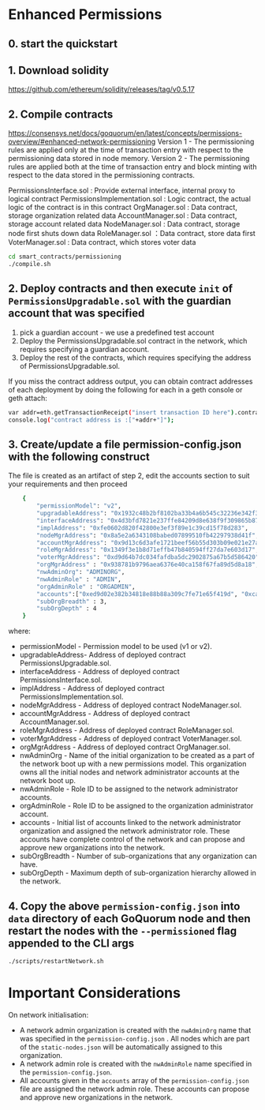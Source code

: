 # Enhanced Permissions

## 0. start the quickstart

## 1. Download solidity 
https://github.com/ethereum/solidity/releases/tag/v0.5.17

## 2. Compile contracts
https://consensys.net/docs/goquorum/en/latest/concepts/permissions-overview/#enhanced-network-permissioning
Version 1 - The permissioning rules are applied only at the time of transaction entry with respect to the permissioning data stored in node memory.
Version 2 - The permissioning rules are applied both at the time of transaction entry and block minting with respect to the data stored in the permissioning contracts.

PermissionsInterface.sol : Provide external interface, internal proxy to logical contract
PermissionsImplementation.sol : Logic contract, the actual logic of the contract is in this contract
OrgManager.sol : Data contract, storage organization related data
AccountManager.sol : Data contract, storage account related data
NodeManager.sol : Data contract, storage node first shuts down data
RoleManager.sol ：Data contract, store data first
VoterManager.sol : Data contract, which stores voter data

```bash
cd smart_contracts/permissioning
./compile.sh
```

## 2. Deploy contracts and then execute `init` of `PermissionsUpgradable.sol` with the guardian account that was specified
1. pick a guardian account - we use a predefined test account 
2. Deploy the PermissionsUpgradable.sol contract in the network, which requires specifying a guardian account.
3. Deploy the rest of the contracts, which requires specifying the address of PermissionsUpgradable.sol.

If you miss the contract address output, you can obtain contract addresses of each deployment by doing the following for each in a geth console or geth attach:

```bash
var addr=eth.getTransactionReceipt("insert transaction ID here").contractAddress;
console.log("contract address is :["+addr+"]");
```

## 3. Create/update a file permission-config.json with the following construct 

The file is created as an artifact of step 2, edit the accounts section to suit your requirements and then proceed

```bash
    {
        "permissionModel": "v2",
        "upgradableAddress": "0x1932c48b2bf8102ba33b4a6b545c32236e342f34",
        "interfaceAddress": "0x4d3bfd7821e237ffe84209d8e638f9f309865b87",
        "implAddress": "0xfe0602d820f42800e3ef3f89e1c39cd15f78d283",
        "nodeMgrAddress": "0x8a5e2a6343108babed07899510fb42297938d41f",
        "accountMgrAddress": "0x9d13c6d3afe1721beef56b55d303b09e021e27ab",
        "roleMgrAddress": "0x1349f3e1b8d71effb47b840594ff27da7e603d17",
        "voterMgrAddress": "0xd9d64b7dc034fafdba5dc2902875a67b5d586420",
        "orgMgrAddress" : "0x938781b9796aea6376e40ca158f67fa89d5d8a18",
        "nwAdminOrg": "ADMINORG",
        "nwAdminRole" : "ADMIN",
        "orgAdminRole" : "ORGADMIN",
        "accounts":["0xed9d02e382b34818e88b88a309c7fe71e65f419d", "0xca843569e3427144cead5e4d5999a3d0ccf92b8e"],
        "subOrgBreadth" : 3,
        "subOrgDepth" : 4
    }
```

where:
* permissionModel - Permission model to be used (v1 or v2).
* upgradableAddress- Address of deployed contract PermissionsUpgradable.sol.
* interfaceAddress - Address of deployed contract PermissionsInterface.sol.
* implAddress - Address of deployed contract PermissionsImplementation.sol.
* nodeMgrAddress - Address of deployed contract NodeManager.sol.
* accountMgrAddress - Address of deployed contract AccountManager.sol.
* roleMgrAddress - Address of deployed contract RoleManager.sol.
* voterMgrAddress - Address of deployed contract VoterManager.sol.
* orgMgrAddress - Address of deployed contract OrgManager.sol.
* nwAdminOrg - Name of the initial organization to be created as a part of the network boot up
with a new permissions model. This organization owns all the initial nodes and network
administrator accounts at the network boot up.
* nwAdminRole - Role ID to be assigned to the network administrator accounts.
* orgAdminRole - Role ID to be assigned to the organization administrator account.
* accounts - Initial list of accounts linked to the network administrator organization and assigned
the network administrator role. These accounts have complete control of the network and can propose
and approve new organizations into the network.
* subOrgBreadth - Number of sub-organizations that any organization can have.
* subOrgDepth - Maximum depth of sub-organization hierarchy allowed in the network.

## 4. Copy the above `permission-config.json` into `data` directory of each GoQuorum node and then restart the nodes with the `--permissioned` flag appended to the CLI args

```bash
./scripts/restartNetwork.sh
```

# Important Considerations

On network initialisation:

* A network admin organization is created with the `nwAdminOrg` name that was specified in the `permission-config.json` . All nodes which are part of the `static-nodes.json` will be automatically assigned to this organization.
* A network admin role is created with the `nwAdminRole` name specified in the `permission-config.json`.
* All accounts given in the `accounts` array of the `permission-config.json` file are assigned the network admin role. These accounts can propose and approve new organizations in the network.
